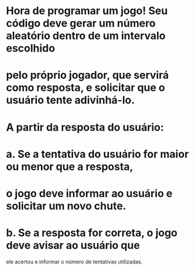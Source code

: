 # Hora de programar um jogo! Seu código deve gerar um número aleatório dentro de um intervalo escolhido
# pelo próprio jogador, que servirá como resposta, e solicitar que o usuário tente adivinhá-lo.
# A partir da resposta do usuário:
# a. Se a tentativa do usuário for maior ou menor que a resposta,
# o jogo deve informar ao usuário e solicitar um novo chute.
# b. Se a resposta for correta, o jogo deve avisar ao usuário que
 ele acertou e informar o número de tentativas utilizadas.
